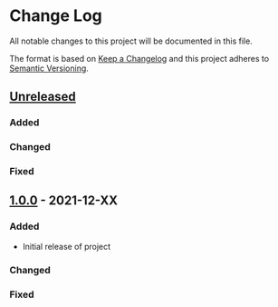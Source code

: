# Change Log
All notable changes to this project will be documented in this file.

The format is based on [Keep a Changelog](http://keepachangelog.com/)
and this project adheres to [Semantic Versioning](http://semver.org/).

## [Unreleased]
### Added
### Changed
### Fixed

## [1.0.0] - 2021-12-XX
### Added
- Initial release of project
### Changed
### Fixed


[Unreleased]: https://github.com/suikan4github/template_application/compare/v1.0.0...develop
[1.0.0]: https://github.com/suikan4github/template_application/compare/v0.0.0...v1.0.0
